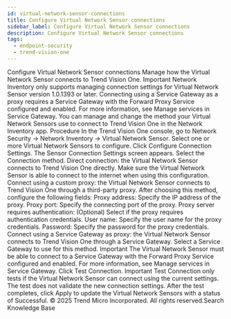 ```yaml
---
id: virtual-network-sensor-connections
title: Configure Virtual Network Sensor connections
sidebar_label: Configure Virtual Network Sensor connections
description: Configure Virtual Network Sensor connections
tags:
  - endpoint-security
  - trend-vision-one
---
```


 Configure Virtual Network Sensor connections Manage how the Virtual Network Sensor connects to Trend Vision One. Important Network Inventory only supports managing connection settings for Virtual Network Sensor version 1.0.1393 or later. Connecting using a Service Gateway as a proxy requires a Service Gateway with the Forward Proxy Service configured and enabled. For more information, see Manage services in Service Gateway. You can manage and change the method your Virtual Network Sensors use to connect to Trend Vision One in the Network Inventory app. Procedure In the Trend Vision One console, go to Network Security → Network Inventory → Virtual Network Sensor. Select one or more Virtual Network Sensors to configure. Click Configure Connection Settings. The Sensor Connection Settings screen appears. Select the Connection method. Direct connection: the Virtual Network Sensor connects to Trend Vision One directly. Make sure the Virtual Network Sensor is able to connect to the internet when using this configuration. Connect using a custom proxy: the Virtual Network Sensor connects to Trend Vision One through a third-party proxy. After choosing this method, configure the following fields: Proxy address: Specify the IP address of the proxy. Proxy port: Specify the connecting port of the proxy. Proxy server requires authentication: (Optional) Select if the proxy requires authentication credentials. User name: Specify the user name for the proxy credentials. Password: Specify the password for the proxy credentials. Connect using a Service Gateway as proxy: the Virtual Network Sensor connects to Trend Vision One through a Service Gateway. Select a Service Gateway to use for this method. Important The Virtual Network Sensor must be able to connect to a Service Gateway with the Forward Proxy Service configured and enabled. For more information, see Manage services in Service Gateway. Click Test Connection. Important Test Connection only tests if the Virtual Network Sensor can connect using the current settings. The test does not validate the new connection settings. After the test completes, click Apply to update the Virtual Network Sensors with a status of Successful. © 2025 Trend Micro Incorporated. All rights reserved.Search Knowledge Base